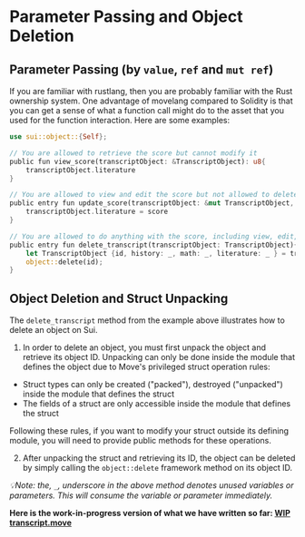 # Parameter Passing and Object Deletion

## Parameter Passing (by `value`, `ref` and `mut ref`)

If you are familiar with rustlang, then you are probably familiar with the Rust ownership system. One advantage of movelang compared to Solidity is that you can get a sense of what a function call might do to the asset that you used for the function interaction. Here are some examples:

```rust
use sui::object::{Self};

// You are allowed to retrieve the score but cannot modify it
public fun view_score(transcriptObject: &TranscriptObject): u8{
    transcriptObject.literature
}

// You are allowed to view and edit the score but not allowed to delete it
public entry fun update_score(transcriptObject: &mut TranscriptObject, score: u8){
    transcriptObject.literature = score
}

// You are allowed to do anything with the score, including view, edit, or delete the entire transcript itself.
public entry fun delete_transcript(transcriptObject: TranscriptObject){
    let TranscriptObject {id, history: _, math: _, literature: _ } = transcriptObject;
    object::delete(id);
}
```

## Object Deletion and Struct Unpacking

The `delete_transcript` method from the example above illustrates how to delete an object on Sui. 

1. In order to delete an object, you must first unpack the object and retrieve its object ID. Unpacking can only be done inside the module that defines the object due to Move's privileged struct operation rules:

- Struct types can only be created ("packed"), destroyed ("unpacked") inside the module that defines the struct
- The fields of a struct are only accessible inside the module that defines the struct

Following these rules, if you want to modify your struct outside its defining module, you will need to provide public methods for these operations. 

2. After unpacking the struct and retrieving its ID, the object can be deleted by simply calling the `object::delete` framework method on its object ID. 

*💡Note: the, `_`, underscore in the above method denotes unused variables or parameters. This will consume the variable or parameter immediately.*

**Here is the work-in-progress version of what we have written so far: [WIP transcript.move](../example_projects/transcript/sources/transcript_1.move_wip)**



